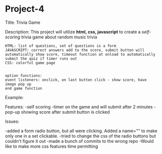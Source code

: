 # Project-4

Title: Trivia Game

Description: This project will utilize **html, css, javascript** to create a _self-scoring_ trivia game about random music trivia

    HTML: list of questions, set of questions is a form
    JAVASCRIPT: correct answers add to the score, submit button will automatically show score, timeout function at onload to automatically submit the quiz if timer runs out
    CSS: colorful game page


    option functions:
    event listeners: onclick, on last button click - show score, have image pop up
    end game function

Example:

Features:
-self scoring
-timer on the game and will submit after 2 minutes
-pop-up showing score after submit button is clicked

Issues:

-added a form radio button, but all were clicking. Added a name="" to make only one in a set clickable.
-tried to change the css of the radio buttons but couldn't figure it out
-made a bunch of commits to the wrong repo
-Would like to make more css features time permitting
